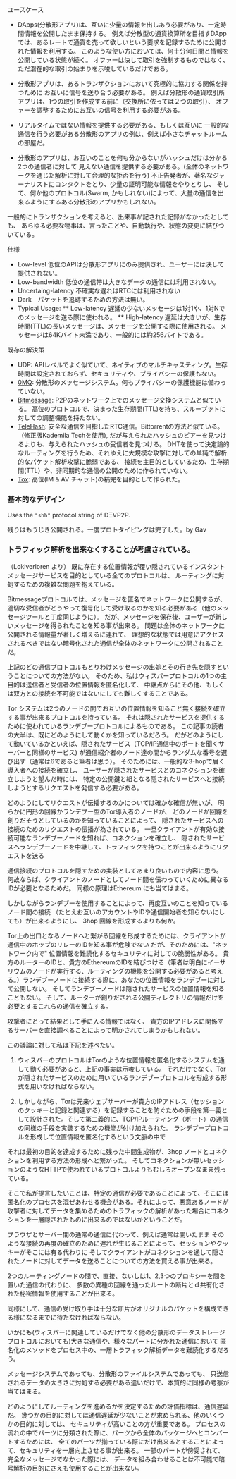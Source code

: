 ユースケース

* DApps(分散形アプリ)は、互いに少量の情報を出しあう必要があり、一定時間情報を公開したまま保持する。
例えば分散型の通貨換算所を目指すDAppでは、あるレートで通貨を売って欲しいという要求を記録するために公開された情報を利用する。
このような使い方においては、何十分何日間と情報を公開している状態が続く。
オファーは決して取引を強制するものではなく、ただ潜在的な取引の始まりを示唆しているだけである。

* 分散形アプリは、あるトランザクションにおいて究極的に協力する関係を持つために
お互いに信号を送り合う必要がある。
例えば分散形の通貨取引所アプリは、1つの取引を作成する前に（交換所に依っては２つの取引）、
オファーを調整するためにお互いの信号を利用する必要がある。

* リアルタイムではない情報を提供する必要がある、もしくは互いに
一般的な通信を行う必要がある分散形のアプリの例は、例えば小さなチャットルームの部屋だ。

* 分散形のアプリは、お互いのことを何も分からないがハッシュだけは分かる2つの通信者に対して
見えない通信を提供する必要がある。(全体のネットワークを通じた解析に対して合理的な拒否を行う)
不正告発者が、著名なジャーナリストにコンタクトをとり、少量の証明可能な情報をやりとりし、
そして、何か他のプロトコル(Swarm, かもしれない)によって、大量の通信を出来るようにするある分散形のアプリかもしれない。

一般的にトランザクションを考えると、出来事が記された記録がなかったとしても、
あらゆる必要な物事は、言ったことや、自動執行や、状態の変更に結びついている。

仕様

* Low-level 低位のAPIは分散形アプリにのみ提供され、ユーザーには決して提供されない。
* Low-bandwidth 低位の通信帯は大きなデータの通信には利用されない。
* Uncertaing-latency 不確実な遅れはRTCには利用されない
* Dark　パケットを追跡するための方法は無い。
* Typical Usage:
** Low-latency 遅延の少ないメッセージは1対1や、1対Nでのメッセージを送る際に使われる。
** High-latency 遅延は大きいが、生存時間(TTL)の長いメッセージは、メッセージを公開する際に使用される。
メッセージは64Kバイト未満であり、一般的には約256バイトである。

既存の解決策
* UDP: APIレベルでよく似ていて、ネイティブのマルチキャスティング。生存時間は設定されておらず、セキュリティや、プライバシーの保護もない。
* [0MQ](http://zeromq.org/): 分散形のメッセージシステム。何もプライバシーの保護機能は備わっていない。
* [Bitmessage](https://bitmessage.org/wiki/Main_Page): P2Pのネットワーク上でのメッセージ交換システムと似ている。
高位のプロトコルで、決まった生存期間(TTL)を持ち、スループットに対しての調整機能を持たない。
* [TeleHash](https://github.com/telehash/telehash.org/blob/master/network.md#paths): 安全な通信を目指したRTC通信。Bittorrentの方法と似ている。（修正版Kademila Techを使用),
だが与えられたハッシュのピアーを見つけるよりも、与えられたハッシュの受信者を見つける。
DHTを使って決定論的なルーティングを行うため、それゆえに大規模な攻撃に対しての単純で解析的なパケット解析攻撃に脆弱である、
接続を主目的としているため、生存期間(TTL）や、非同期的な通信の公開のために作られていない。
* [Tox](https://github.com/irungentoo/toxcore/blob/master/docs/updates/DHT.md): 高位(IM & AV チャット)の補完を目的として作られた。

### 基本的なデザイン

Uses the `"shh"` protocol string of ÐΞVP2P.

残りはもうじき公開される。一度プロトタイピングは完了した。by Gav 
### トラフィック解析を出来なくすることが考慮されている。

（Lokiverloren より）
既に存在する位置情報が覆い隠されているインスタントメッセージサービスを目的としている全てのプロトコルは、
ルーティングに対処するための複雑な問題を抱えている。

Bitmessageプロトコルでは、メッセージを匿名でネットワークに公開するが、
適切な受信者がどうやって復号化して受け取るのかを知る必要がある（他のメッセージツールと丁度同じように）。
だが、メッセージを保存後、ユーザーが新しいメッセージを得られたことを知る事が出来る。
問題は全体のネットワークに公開される情報量が著しく増えるに連れて、
理想的な状態では用意にアクセスされるべきではない暗号化された通信が全体のネットワークに公開されることだ。

上記のどの通信プロトコルもとりわけメッセージの出処とその行き先を隠すということについての方法がない。
そのため、私はウィスパープロトコルの1つの主目的は送信者と受信者の位置情報を匿名化して、
中継点からにその他、もしくは双方との接続を不可能ではないにしても難しくすることである。

Tor システムは2つのノードの間でお互いの位置情報を知ること無く接続を確立する事が出来るプロトコルを持っている。
それは隠されたサービスを提供するために使われているランデブープロトコルによるものである。
この記事の読者の大半は、既にどのようにして動くかを知っているだろう。
だがどのようにして動いているかといえば、隠されたサービス（TCP/IP通信中のポートを聞くサーバーと同様のサービス)
が通信紹介者のノード達の間からランダムな番号を選び出す（通常は6であると筆者は思う）。
そのためには、一般的な3-hopで届く導入者への接続を確立し、
ユーザーが隠されたサービスとのコネクションを確立しようと望んだ時には、
特定の公開鍵と組となる隠されたサービスへと接続しようとするリクエストを発信する必要がある。

どのようにしてリクエストが伝播するのかについては確かな確信が無いが、
明らかに円形の回線かランデブー型のTor導入者のノードが、
どのノードが回線を創りだそうとしているのかを知っていることによって、
隠されたサービスへの接続のためのリクエストの伝播が為されている。
一旦クライアントが有効な接続可能なランデブーノードを知れば、コネクションを確立し、
隠されたサービスへランデブーノードを中継して、トラフィックを持つことが出来るようにリクエストを送る

通信接続のプロトコルを隠すための実装としてあまり良いもので内容に思う。
何故ならば、クライアントのノードとしてノード間を伝わっていくために異なるIDが必要となるためだ。
同様の原理はEthereum にも当てはまる。

しかしながらランデブーを使用することによって、再度互いのことを知っているノード間の接続
（たとえお互いのアカウントやIDや通信開始者を知らないにしても）が出来るようにし、
3hop 回線を形成するよりも何か。

Tor上の出口となるノードへと繋がる回線を形成するためには、クライアントが通信中のホップのリレーのIDを知る事が危険でない
だが、そのためには、"ネットワーク内で" 位置情報を難読化するセキュリティに対しての脆弱性がある。
貴方のルーターのIDと、貴方のEthereumのIDを結びつける（筆者は明白にイーサリウムのノードが実行する、ルーティングの機能を公開する必要があると考える。）ランデブーノードに接続する際に、あなたの位置情報をランデブーに対して公開しない。
そしてランデブーノードは隠されたサービスの位置情報を知ることもない。
そして、ルーターが創りだされる公開ディレクトリの情報だけを必要とするこれらの通信を確立する。

攻撃者にとって結果として手に入る情報ではなく、
貴方のIPアドレスに関係するサーバーを直接調べることによって明かされてしまうかもしれない。

この議論に対して私は下記を述べたい。

1. ウィスパーのプロトコルはTorのような位置情報を匿名化するシステムを通して動く必要があると、上記の事実は示唆している。
それだけでなく、Torが隠されたサービスのために用いているランデブープロトコルを形成する形式を用いなければならない。

2. しかしながら、Torは元来ウェブサーバーが貴方のIPアドレス（セッションのクッキーと記録と関連する）を記録することを防ぐための手段を第一義として設計された。そして第二義的に、TCP/IPルーティング（ポート）の通信の同様の手段を実装するための機能が付け加えられた。
ランデブープロトコルを形成して位置情報を匿名化するという文脈の中で

それは最初の目的を達成するために残った中間生成物が、3hop ノードとコネクションを利用する方法の形成へと繋がった。
そしてコネクションが無いセッションのようなHTTPで使われているプロトコルよりもむしろオープンなまま残っている。

そこで私が提言したいことは、特定の通信が必要であることによって、そこには匿名化のプロセスを混ぜあわせる機会がある。それによって、悪意あるノードが攻撃者に対してデータを集めるためのトラフィックの解析があった場合にコネクションを一層隠されたものに出来るのではないかということだ。

ブラウザとサーバー間の通常の通信に代わって、例えば通常は開いたまま
そのような接続の再度の確立のために遅れが生じることによって、セッションやクッキーがそこには有る代わりに
そしてクライアントがコネクションを通して隠されたノードに対してデータを送ることについての方法を買える事が出来る。

2つのルーティングノードの間で、直接、ないしは1、2,3つのプロキシーを間を置いた通信の代わりに、
多数の異種の回線を通ったルートの断片とｄ共有化された秘密情報を使用することが出来る。

同様にして、通信の受け取り手は十分な断片がオリジナルのパケットを構成できる様になるまでに待たなければならない。

いかにも(ウィスパーに関連しているだけでなく他の分散形のデータストレージプロトコルにおいても)大きな通信や、様々なパートに分かれた通信において
匿名化のメソッドをプロセス中の、一層トラフィック解析データを難読化するだろう。

メッセージシステムであっても、分散形のファイルシステムであっても、
只送信されるデータの大きさに対処する必要がある違いだけで、本質的に同様の考察が当てはまる。

どのようにしてルーティングを進めるかを決定するための評価指標は、通信遅延だ。
幾つかの目的に対しては通信遅延が少ないことが求められる、他のいくつかの目的に対しては、
セキュリティが高いことの方が重要である。
プロセスの流れの中でパーツに分類された際に、パーツから全体のパッケージへとコンバートするためには、
全てのパーツが揃っている際にだけ出来るとすることによって、セキュリティを一層向上させる事が出来る。
一部のパートが傍受されて、完全なメッセージでなかった際には、
データを組み合わせることは不可能で暗号解析の目的にさえも使用することが出来ない。